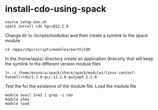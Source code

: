 # install-cdo-using-spack

```
source setup-env.sh
spack install cdo %gcc@12.2.0
```
Change dir to /scripts/modules/ and then create a symlink to the spack module 
```
cd /apps/chpc/scripts/modules/earth/CDO
```

In the /home/apps/ directory create an application direcorty that will keep the symlink to the different version module files
```
ln -s /home/msovara/spack/share/spack/modules/linux-centos7-haswell/cdo/2.2.0-gcc-12.2.0-qu2jwp5 2.2.0
```
Test the for the existence of the module file. Load the module file
```
module avail 2>&1 | grep -i cdo
module show
module load
```

